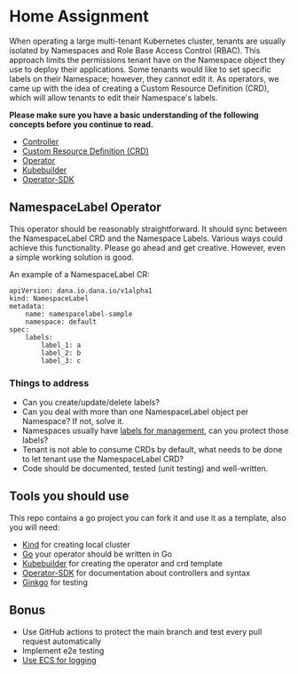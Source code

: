 # Home Assignment

When operating a large multi-tenant Kubernetes cluster, tenants are usually isolated by Namespaces and Role Base Access Control (RBAC).
This approach limits the permissions tenant have on the Namespace object they use to deploy their applications.
Some tenants would like to set specific labels on their Namespace; however, they cannot edit it.
As operators, we came up with the idea of creating a Custom Resource Definition (CRD), which will allow tenants to edit their
Namespace's labels.

**Please make sure you have a basic understanding of the following concepts before you continue to read.**
- [Controller](https://kubernetes.io/docs/concepts/architecture/controller/) 
- [Custom Resource Definition (CRD)](https://kubernetes.io/docs/concepts/extend-kubernetes/api-extension/custom-resources/)
- [Operator](https://kubernetes.io/docs/concepts/extend-kubernetes/operator/) 
- [Kubebuilder](https://book.kubebuilder.io)
- [Operator-SDK](https://sdk.operatorframework.io/docs/)

## NamespaceLabel Operator

This operator should be reasonably straightforward. It should sync between the NamespaceLabel CRD and the Namespace Labels.
Various ways could achieve this functionality. Please go ahead and get creative. However, even a simple working solution is good.

An example of a NamespaceLabel CR: 

```
apiVersion: dana.io.dana.io/v1alpha1
kind: NamespaceLabel
metadata:
    name: namespacelabel-sample
    namespace: default
spec:
    labels:
        label_1: a
        label_2: b
        label_3: c
```

### Things to address

- Can you create/update/delete labels?
- Can you deal with more than one NamespaceLabel object per Namespace? If not, solve it.
- Namespaces usually have [labels for management](https://kubernetes.io/docs/concepts/overview/working-with-objects/common-labels/), can you protect those labels?
- Tenant is not able to consume CRDs by default, what needs to be done to let tenant use the NamespaceLabel CRD?
- Code should be documented, tested (unit testing) and well-written.

## Tools you should use
This repo contains a go project you can fork it and use it as a template, also you will need:
- [Kind](https://kind.sigs.k8s.io)  for creating local cluster
- [Go](https://go.dev) your operator should be written in Go
- [Kubebuilder](https://book.kubebuilder.io) for creating the operator and crd template
- [Operator-SDK](https://sdk.operatorframework.io/docs/) for documentation about controllers and syntax
- [Ginkgo](https://onsi.github.io/ginkgo/) for testing

## Bonus
- Use GitHub actions to protect the main branch and test every pull request automatically
- Implement e2e testing
- [Use ECS for logging](https://www.elastic.co/guide/en/ecs/current/index.html)
